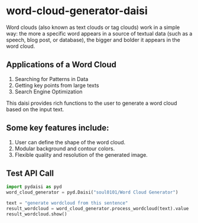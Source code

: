 # word-cloud-generator-daisi
Word clouds (also known as text clouds or tag clouds) work in a simple way: the more a specific word appears in a source of textual data (such as a speech, blog post, or database), the bigger and bolder it appears in the word cloud.
## Applications of a Word Cloud 
1) Searching for Patterns in Data
2) Getting key points from large texts
3) Search Engine Optimization

This daisi provides rich functions to the user to generate a word cloud based on the input text. <br>
## Some key features include: 
1) User can define the shape of the word cloud. 
2) Modular background and contour colors.
3) Flexible quality and resolution of the generated image.

## Test API Call
``` python
import pydaisi as pyd
word_cloud_generator = pyd.Daisi("soul0101/Word Cloud Generator")

text = "generate wordcloud from this sentence"
result_wordcloud = word_cloud_generator.process_wordcloud(text).value
result_wordcloud.show()
```
